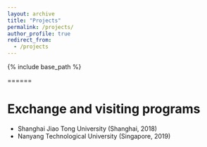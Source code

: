 ```yaml
---
layout: archive
title: "Projects"
permalink: /projects/
author_profile: true
redirect_from:
  - /projects
---
```


{% include base_path %}


======


Exchange and visiting programs
======
* Shanghai Jiao Tong University (Shanghai, 2018)
* Nanyang Technological University (Singapore, 2019)



